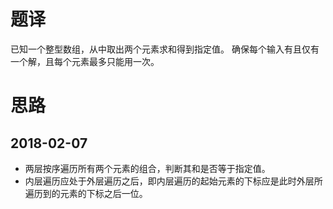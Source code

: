 # 题译
已知一个整型数组，从中取出两个元素求和得到指定值。
确保每个输入有且仅有一个解，且每个元素最多只能用一次。

# 思路
## 2018-02-07
- 两层按序遍历所有两个元素的组合，判断其和是否等于指定值。
- 内层遍历应处于外层遍历之后，即内层遍历的起始元素的下标应是此时外层所遍历到的元素的下标之后一位。
